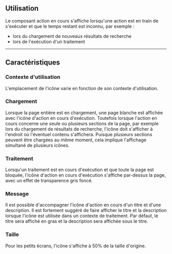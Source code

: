 ## Utilisation
Le composant action en cours s'affiche lorsqu'une action est en train de s'exécuter et que le temps restant est inconnu, par exemple&nbsp;:
    <ul class="m-u--bullet-list">
        <li>lors du chargement de nouveaux résultats de recherche</li>
        <li>lors de l'exécution d'un traitement</li>
    </ul>

---
## Caractéristiques
### Contexte d'utilisation
L'emplacement de l'icône varie en fonction de son contexte d'utilisation.

### Chargement
Lorsque la page entière est en chargement, une page blanche est affichée avec l'icône d'action en cours d'exécution. Toutefois lorsque l'action en cours concerne une seule ou plusieurs sections de la page, par exemple lors du chargement de résultats de recherche, l'icône doit s'afficher à l'endroit où l'éventuel contenu s'affichera. Puisque plusieurs sections peuvent être chargées au même moment, cela implique l'affichage simultané de plusieurs icônes.

### Traitement
Lorsqu'un traitement est en cours d'exécution et que toute la page est bloquée, l'icône d'action en cours d'exécution s'affiche par-dessus la page, avec un effet de transparence gris foncé.

### Message
Il est possible d'accompagner l'icône d'action en cours d'un titre et d'une description. Il est fortement suggéré de faire afficher le titre et la description lorsque l'icône est utilisée dans un contexte de traitement. Par défaut, le titre sera affiché en gras et la description sera affichée sous le titre.

### Taille
Pour les petits écrans, l'icône s'affiche à 50% de la taille d'origine.